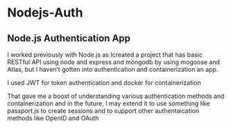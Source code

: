 # Nodejs-Auth

## Node.js Authentication App
 I worked previously with Node.js as Icreated a project that has basic RESTful API using node and express and mongodb by using mogoose and Atlas,
but I haven’t gotten into authentication and containerization an app.

I used JWT for token authentication and docker for containerization

That gave me a boost of understanding various authentication methods and containerization and in the future, I may extend it to use something like passport.js to create sessions and to  support other authentaication methods like  OpenID and OAuth

